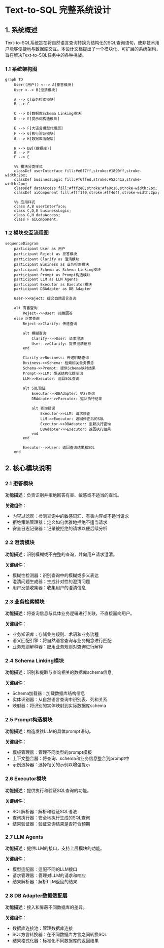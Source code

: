 # Text-to-SQL 完整系统设计

## 1. 系统概述

Text-to-SQL系统旨在将自然语言查询转换为结构化的SQL查询语句，使非技术用户能够便捷地与数据库交互。本设计文档提出了一个模块化、可扩展的系统架构，旨在解决Text-to-SQL任务中的各种挑战。

### 1.1 系统架构图

```mermaid
graph TD
    User((用户)) <--> A[拒答模块]
    User <--> B[澄清模块]
    
    A --> C[业务检索模块]
    B --> C
    
    C --> D[数据库Schema Linking模块]
    D --> E[提示词构造模块]
    
    E --> F[大语言模型代理层]
    F --> G[执行验证模块]
    G --> H[数据库适配层]
    
    H --> DB[(数据库)]
    G --> F
    F --> E
    
    %% 模块分类样式
    classDef userInterface fill:#e6f7ff,stroke:#1890ff,stroke-width:2px;
    classDef businessLogic fill:#f6ffed,stroke:#52c41a,stroke-width:2px;
    classDef dataAccess fill:#fff2e8,stroke:#fa8c16,stroke-width:2px;
    classDef aiComponent fill:#fff1f0,stroke:#ff4d4f,stroke-width:2px;
    
    %% 应用样式
    class A,B userInterface;
    class C,D,E businessLogic;
    class G,H dataAccess;
    class F aiComponent;
```

### 1.2 模块交互流程图

```mermaid
sequenceDiagram
    participant User as 用户
    participant Reject as 拒答模块
    participant Clarify as 澄清模块
    participant Business as 业务检索模块
    participant Schema as Schema Linking模块
    participant Prompt as Prompt构造模块
    participant LLM as LLM Agents
    participant Executor as Executor模块
    participant DBAdapter as DB Adapter
    
    User->>Reject: 提交自然语言查询
    
    alt 有害查询
        Reject-->>User: 拒绝回答
    else 正常查询
        Reject->>Clarify: 传递查询
        
        alt 模糊查询
            Clarify-->>User: 请求澄清
            User-->>Clarify: 提供澄清信息
        end
        
        Clarify->>Business: 传递明确查询
        Business->>Schema: 检索相关业务概念
        Schema->>Prompt: 提供Schema映射结果
        Prompt->>LLM: 发送结构化提示词
        LLM->>Executor: 返回SQL查询
        
        alt SQL验证
            Executor->>DBAdapter: 执行查询
            DBAdapter->>Executor: 返回执行结果
            
            alt 查询错误
                Executor->>LLM: 请求修正
                LLM->>Executor: 返回修正后的SQL
                Executor->>DBAdapter: 重新执行查询
                DBAdapter->>Executor: 返回执行结果
            end
        end
        
        Executor-->>User: 返回查询结果和SQL
    end
```

## 2. 核心模块说明

### 2.1 拒答模块

**功能描述**：负责识别并拒绝回答有害、敏感或不适当的查询。

**关键组件**：
- 内容过滤器：检测查询中的敏感词汇、有害内容或不适当请求
- 拒绝策略管理器：定义如何优雅地拒绝不适当请求
- 安全日志记录器：记录被拒绝的请求以便后续分析

### 2.2 澄清模块

**功能描述**：识别模糊或不完整的查询，并向用户请求澄清。

**关键组件**：
- 模糊性检测器：识别查询中的模糊或多义表达
- 澄清问题生成器：生成针对性的澄清问题
- 用户反馈收集器：收集用户的澄清信息

### 2.3 业务检索模块

**功能描述**：将查询信息与具体业务逻辑进行关联，不直接面向用户。

**关键组件**：
- 业务知识库：存储业务规则、术语和业务流程
- 语义匹配引擎：将自然语言查询与业务概念进行匹配
- 业务规则解释器：应用业务规则对查询进行解释

### 2.4 Schema Linking模块

**功能描述**：识别和提取与查询相关的数据库schema信息。

**关键组件**：
- Schema加载器：加载数据库结构信息
- 实体识别器：从自然语言查询中识别表、列和关系
- 映射器：将识别的实体映射到实际数据库schema

### 2.5 Prompt构造模块

**功能描述**：构造发往LLM的具体prompt语句。

**关键组件**：
- 模板管理器：管理不同类型的prompt模板
- 上下文整合器：将查询、schema和业务信息整合到prompt中
- 示例选择器：选择相关的示例以增强提示

### 2.6 Executor模块

**功能描述**：提供执行和验证SQL查询的功能。

**关键组件**：
- SQL解析器：解析和验证SQL语法
- 查询执行器：安全地执行生成的SQL查询
- 结果验证器：验证查询结果是否符合预期

### 2.7 LLM Agents

**功能描述**：提供LLM的接口，支持上层模块的功能。

**关键组件**：
- 模型适配器：适配不同的LLM接口
- 请求管理器：管理对LLM的请求和响应
- 结果解析器：解析LLM返回的结果

### 2.8 DB Adapter数据适配层

**功能描述**：接入和屏蔽不同数据库的差异。

**关键组件**：
- 数据库连接池：管理数据库连接
- SQL方言转换器：在不同数据库方言之间转换SQL
- 结果格式化器：标准化不同数据库的返回结果